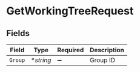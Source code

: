 # GetWorkingTreeRequest


## Fields

| Field              | Type               | Required           | Description        |
| ------------------ | ------------------ | ------------------ | ------------------ |
| `Group`            | **string*          | :heavy_minus_sign: | Group ID           |